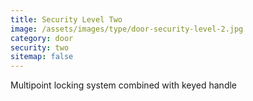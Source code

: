 ```yaml
---
title: Security Level Two
image: /assets/images/type/door-security-level-2.jpg
category: door
security: two
sitemap: false
---
```


Multipoint locking system combined with keyed handle
